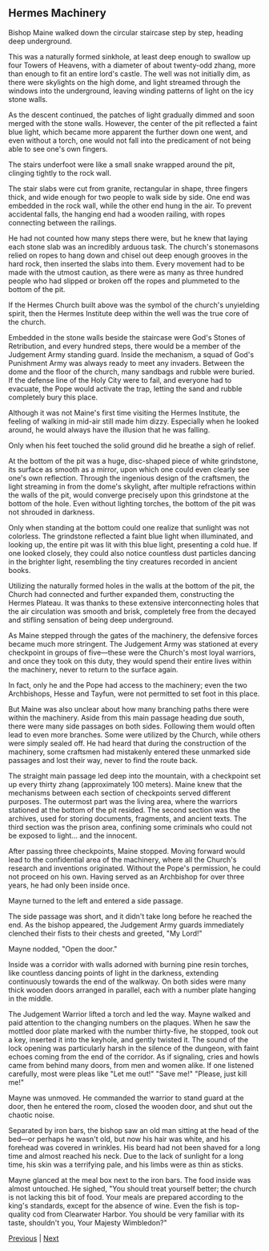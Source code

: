 ## Hermes Machinery
Bishop Maine walked down the circular staircase step by step, heading deep underground.

This was a naturally formed sinkhole, at least deep enough to swallow up four Towers of Heavens, with a diameter of about twenty-odd zhang, more than enough to fit an entire lord's castle. The well was not initially dim, as there were skylights on the high dome, and light streamed through the windows into the underground, leaving winding patterns of light on the icy stone walls.

As the descent continued, the patches of light gradually dimmed and soon merged with the stone walls. However, the center of the pit reflected a faint blue light, which became more apparent the further down one went, and even without a torch, one would not fall into the predicament of not being able to see one's own fingers.

The stairs underfoot were like a small snake wrapped around the pit, clinging tightly to the rock wall.

The stair slabs were cut from granite, rectangular in shape, three fingers thick, and wide enough for two people to walk side by side. One end was embedded in the rock wall, while the other end hung in the air. To prevent accidental falls, the hanging end had a wooden railing, with ropes connecting between the railings.

He had not counted how many steps there were, but he knew that laying each stone slab was an incredibly arduous task. The church's stonemasons relied on ropes to hang down and chisel out deep enough grooves in the hard rock, then inserted the slabs into them. Every movement had to be made with the utmost caution, as there were as many as three hundred people who had slipped or broken off the ropes and plummeted to the bottom of the pit.

If the Hermes Church built above was the symbol of the church's unyielding spirit, then the Hermes Institute deep within the well was the true core of the church.

Embedded in the stone walls beside the staircase were God's Stones of Retribution, and every hundred steps, there would be a member of the Judgement Army standing guard. Inside the mechanism, a squad of God's Punishment Army was always ready to meet any invaders. Between the dome and the floor of the church, many sandbags and rubble were buried. If the defense line of the Holy City were to fail, and everyone had to evacuate, the Pope would activate the trap, letting the sand and rubble completely bury this place.

Although it was not Maine's first time visiting the Hermes Institute, the feeling of walking in mid-air still made him dizzy. Especially when he looked around, he would always have the illusion that he was falling.



Only when his feet touched the solid ground did he breathe a sigh of relief.



At the bottom of the pit was a huge, disc-shaped piece of white grindstone, its surface as smooth as a mirror, upon which one could even clearly see one's own reflection. Through the ingenious design of the craftsmen, the light streaming in from the dome's skylight, after multiple refractions within the walls of the pit, would converge precisely upon this grindstone at the bottom of the hole. Even without lighting torches, the bottom of the pit was not shrouded in darkness.



Only when standing at the bottom could one realize that sunlight was not colorless. The grindstone reflected a faint blue light when illuminated, and looking up, the entire pit was lit with this blue light, presenting a cold hue. If one looked closely, they could also notice countless dust particles dancing in the brighter light, resembling the tiny creatures recorded in ancient books.



Utilizing the naturally formed holes in the walls at the bottom of the pit, the Church had connected and further expanded them, constructing the Hermes Plateau. It was thanks to these extensive interconnecting holes that the air circulation was smooth and brisk, completely free from the decayed and stifling sensation of being deep underground.



As Maine stepped through the gates of the machinery, the defensive forces became much more stringent. The Judgement Army was stationed at every checkpoint in groups of five—these were the Church's most loyal warriors, and once they took on this duty, they would spend their entire lives within the machinery, never to return to the surface again.



In fact, only he and the Pope had access to the machinery; even the two Archbishops, Hesse and Tayfun, were not permitted to set foot in this place.



But Maine was also unclear about how many branching paths there were within the machinery. Aside from this main passage heading due south, there were many side passages on both sides. Following them would often lead to even more branches. Some were utilized by the Church, while others were simply sealed off. He had heard that during the construction of the machinery, some craftsmen had mistakenly entered these unmarked side passages and lost their way, never to find the route back.



The straight main passage led deep into the mountain, with a checkpoint set up every thirty zhang (approximately 100 meters). Maine knew that the mechanisms between each section of checkpoints served different purposes. The outermost part was the living area, where the warriors stationed at the bottom of the pit resided. The second section was the archives, used for storing documents, fragments, and ancient texts. The third section was the prison area, confining some criminals who could not be exposed to light... and the innocent.



After passing three checkpoints, Maine stopped. Moving forward would lead to the confidential area of the machinery, where all the Church's research and inventions originated. Without the Pope's permission, he could not proceed on his own. Having served as an Archbishop for over three years, he had only been inside once.



Mayne turned to the left and entered a side passage.



The side passage was short, and it didn't take long before he reached the end. As the bishop appeared, the Judgement Army guards immediately clenched their fists to their chests and greeted, "My Lord!"



Mayne nodded, "Open the door."



Inside was a corridor with walls adorned with burning pine resin torches, like countless dancing points of light in the darkness, extending continuously towards the end of the walkway. On both sides were many thick wooden doors arranged in parallel, each with a number plate hanging in the middle.



The Judgement Warrior lifted a torch and led the way. Mayne walked and paid attention to the changing numbers on the plaques. When he saw the mottled door plate marked with the number thirty-five, he stopped, took out a key, inserted it into the keyhole, and gently twisted it. The sound of the lock opening was particularly harsh in the silence of the dungeon, with faint echoes coming from the end of the corridor. As if signaling, cries and howls came from behind many doors, from men and women alike. If one listened carefully, most were pleas like "Let me out!" "Save me!" "Please, just kill me!"



Mayne was unmoved. He commanded the warrior to stand guard at the door, then he entered the room, closed the wooden door, and shut out the chaotic noise.



Separated by iron bars, the bishop saw an old man sitting at the head of the bed—or perhaps he wasn't old, but now his hair was white, and his forehead was covered in wrinkles. His beard had not been shaved for a long time and almost reached his neck. Due to the lack of sunlight for a long time, his skin was a terrifying pale, and his limbs were as thin as sticks.



Mayne glanced at the meal box next to the iron bars. The food inside was almost untouched. He sighed, "You should treat yourself better; the church is not lacking this bit of food. Your meals are prepared according to the king's standards, except for the absence of wine. Even the fish is top-quality cod from Clearwater Harbor. You should be very familiar with its taste, shouldn't you, Your Majesty Wimbledon?"





[Previous](CH0083.md) | [Next](CH0085.md)
